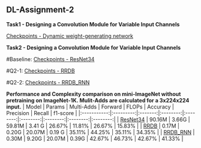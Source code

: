 ## DL-Assignment-2

**Task1 - Designing a Convolution Module for Variable Input Channels**

[Checkpoints - Dynamic weight-generating network](https://drive.google.com/file/d/1t97D2Pwd6Krz_G9l0GUDrSo_1ZRD0CJZ/view?usp=sharing)

**Task2 - Designing a Convolution Module for Variable Input Channels**

#Baseline:
[Checkpoints - ResNet34](https://drive.google.com/file/d/17uau_f-7IzebhZIz8jcXrah0atqQPPna/view?usp=sharing)

#Q2-1:
[Checkpoints - RRDB](https://drive.google.com/file/d/1Wa5fsheFg95qoBxrXBLmUT4KASdz5yjs/view?usp=sharing)

#Q2-2:
[Checkpoints - RRDB_RNN](https://drive.google.com/file/d/1qGkMu-ePu2W2EttpEi3Em9R37So3hqLg/view?usp=sharing)

**Performance and Complexity comparison on mini-ImageNet without pretraining on ImageNet-1K. Mulit-Adds are calculated for a 3x224x224 input.**
| Model | Params | Multi-Adds | Forward | FLOPs | Accuracy | Precision | Recall | f1-score |
|:-----------:|:---------:|:-------:|:--------:|:--------:|:--------:|:--------:|:--------:|:--------:|
| [ResNet34](https://drive.google.com/file/d/17uau_f-7IzebhZIz8jcXrah0atqQPPna/view?usp=sharing) |   90.16M    | 3.66G | 59.81M | 3.41 G | 26.67% | 11.81% | 26.67% | 15.83% |
| [RRDB](https://drive.google.com/file/d/1Wa5fsheFg95qoBxrXBLmUT4KASdz5yjs/view?usp=sharing) |  0.17M  | 0.20G | 20.07M |  0.19 G | 35.11% | 44.25% | 35.11% | 34.35%  |
| [RRDB_RNN](https://drive.google.com/file/d/1qGkMu-ePu2W2EttpEi3Em9R37So3hqLg/view?usp=sharing) |  0.30M  | 9.20G | 20.07M | 0.39G | 42.67% | 46.73% | 42.67% | 41.33% |
